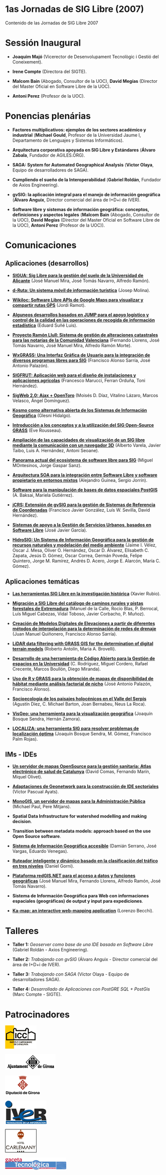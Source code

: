 # 1as Jornadas de SIG Libre (2007)

Contenido de las Jornadas de SIG Libre 2007


Sessión Inaugural
==================

* **Joaquim Majó** (Vicerector de Desenvolupament Tecnològic i Gestió del Coneixement).

* **Irene Compte** (Directora del SIGTE).

* **Malcom Bain** (Abogado, Consultor de la UOC), **David Megías** (Director del Master Oficial en Software Libre de la UOC).

* **Antoni Perez** (Profesor de la UOC).


Ponencias plenárias
====================

* **Factores multiplicativos: ejemplos de los sectores académico y industrial** (**Michael Gould**, Profesor de la Universidad Jaume I, Departamento de Lenguajes y Sistemas Informáticos).

* **Arquitectura corporativa apoyada en SIG Libre y Estándares** (**Álvaro Zabala**, Fundador de AGILES.ORG).

* **SAGA: System for Automated Geographical Analysis** (**Victor Olaya**, Equipo de desarrolladores de SAGA).

* **Cumpliendo el sueño de la Interoperabilidad** (**Gabriel Roldán**, Fundador de Axios Engineering).

* **gvSIG: la aplicación integral para el manejo de información geográfica** (**Álvaro Anguix**, Director comercial del área de I+D+i de IVER).

* **Software libre y sistemas de información geográfica: conceptos, definiciones y aspectos legales** (**Malcom Bain** (Abogado, Consultor de la UOC), **David Megías** (Director del Master Oficial en Software Libre de la UOC), **Antoni Perez** (Profesor de la UOC)).


Comunicaciones
=================

Aplicaciones (desarrollos)
---------------------------

* **[SIGUA: Sig Libre para la gestión del suelo de la Universidad de Alicante](http://dugi.udg.edu/item/http:@@@@hdl.handle.net@@10256@@1194)** (José Manuel Mira, José Tomás Navarro, Alfredo Ramón).

* **[d-Ruta: Un sistema móvil de información turística](https://dugi-doc.udg.edu/handle/10256/1196)** (Josep Molina).

* **[Wikiloc: Software Libre APIs de Google Maps para visualizar y compartir rutas GPS](https://dugi-doc.udg.edu/handle/10256/1197)** (Jordi Ramot).

* **[Alguneos desarrollos basados en JUMP para el apoyo logístico y control de la calidad en las operaciones de recogida de información estadística](https://dugi-doc.udg.edu/handle/10256/1201)** (Eduard Suñé Luis).

* **[Proyecto Ramón Llull: Sistema de gestión de alteraciones catastrales para las notarías de la Comunidad Valenciana](https://dugi-doc.udg.edu/handle/10256/1202)** (Fernando Llorens, José Tomás Navarro, José Manuel Mira, Alfredo Ramón Morte).

* **[WxGRASS: Una Interfaz Gráfica de Usuario para la integración de diversos programas libres para SIG](https://dugi-doc.udg.edu/handle/10256/1206)** (Francisco Alonso Sarría, José Antonio Palazón).

* **[SIGFRUT: Aplicación web para el diseño de instalaciones y aplicaciones agrícolas](https://dugi-doc.udg.edu/handle/10256/1207)** (Francesco Marucci, Ferran Orduña, Toni Hernández).

* **[SigWeb 2.0: Ajax + OpenToro](https://dugi-doc.udg.edu/handle/10256/1208)** (Moisés D. Díaz, Vitalino Lázaro, Marcos Velasco, Ángel Domínguez).

* **[Kosmo como alternativa abierta de los Sistemas de Información Geográfica](https://dugi-doc.udg.edu/handle/10256/1209)** (Glesni Hidalgo).

* **[Introducción a los conceptos y a la utilización del SIG Open-Source GRASS](https://dugi-doc.udg.edu/handle/10256/1214)** (Eve Rousseau).

* **[Ampliación de las capacidades de visualización de un SIG libre mediante la comunicación con un navegador 3D](https://dugi-doc.udg.edu/handle/10256/1215)** (Alberto Varela, Javier Taibo, Luis A. Hernández, Antoni Seoane).

* **[Panorama actual del ecosistema de software libre para SIG](http://diobma.udg.edu//handle/10256.1/516)** (Miguel MOntesinos, Jorge Gaspar Sanz).

* **[Arquitectura SOA para la integración entre Software Libre y software propietario en entornos mixtos](https://dugi-doc.udg.edu/handle/10256/1217)** (Alejandro Guinea, Sergio Jorrín).

* **[Software para la manipulación de bases de datos espaciales PostGIS](https://dugi-doc.udg.edu/handle/10256/1225)** (A. Baksai, Mariela Gutiérrez).

* **[jCRS: Extensión de gvSIG para la gestión de Sistemas de Referencia de Coordenadas](https://dugi-doc.udg.edu/handle/10256/1227)** (Francisco Javier González, Luís W. Sevilla, David Hernández).

* **[Sistemas de apoyo a la Gestión de Servicios Urbanos, basados en Software Libre](https://dugi-doc.udg.edu/handle/10256/1229)** (José Javier García).

* **[HidroSIG: Un Sistema de Información Geográfica para la gestión de recursos naturales y modelación del medio ambiente](https://dugi-doc.udg.edu/handle/10256/1231)** (Jaime I. Vélez, Oscar J. Mesa, Oliver O. Hernández, Oscar D. Álvarez, Elisabeth C. Zapata, Jesús D. Gómez, Oscar Correa, Germán Poveda, Felipe Quintero, Jorge M. Ramírez, Andrés D. Acero, Jorge E. Alarcón, María C. Gómez).


Aplicaciones temáticas
------------------------

* **[Las herramientas SIG Libre en la investigación histórica](https://dugi-doc.udg.edu/handle/10256/1198)** (Xavier Rubio).

* **[Migración a SIG Libre del catálogo de caminos rurales y pistas forestales de Extremadura](https://dugi-doc.udg.edu/handle/10256/1199)** (Manuel de la Calle, Rocío Blas, P. Berrocal, Luís Miguel Cabezas, Vidal Toboso, Javier Corbacho, P. Muñoz).

* **[Creación de Modelos Digitales de Elevaciones a partir de diferentes métodos de interpolación para la determinación de redes de drenaje](https://dugi-doc.udg.edu/handle/10256/1200)** (Juan Manuel Quiñonero, Francisco Alonso Sarría).

* **[LiDAR data filtering with GRASS GIS for the determination of digital terrain models](https://dugi-doc.udg.edu/handle/10256/1203)** (Roberto Antolín, Maria A. Brovelli).

* **[Desarrollo de una herramienta de Código Abierto para la Gestión de espacios en la Universidad](https://dugi-doc.udg.edu/handle/10256/1204)** (C. Rodríguez, Miguel Cordero, Rafael Crecente, Marcos Boullón, Diego Miranda).

* **[Uso de R y GRASS para la obtención de mapas de disponibilidad de hábitat mediante análisis factorial de nicho](https://dugi-doc.udg.edu/handle/10256/1210)** (José Antonio Palazón, Francisco Alonso).

* **[Socioecología de los paisajes holocénicos en el Valle del Serpis](https://dugi-doc.udg.edu/handle/10256/1211)** (Agustín Díez, C. Michael Barton, Joan Bernabeu, Neus La Roca).

* **[VisGeo: una herramienta para la visualización geográfica](https://dugi-doc.udg.edu/handle/10256/1212)** (Joaquín Bosque Sendra, Hernán Zamora).

* **[LOCALIZA: una herramienta SIG para resolver problemas de localización óptima](https://dugi-doc.udg.edu/handle/10256/1213)** (Joaquín Bosque Sendra, M. Gómez, Francisco Palm Rojas).


IMs - IDEs
-----------

* **[Un servidor de mapas OpenSource para la gestión sanitaria: Atlas electrónico de salud de Catalunya](https://dugi-doc.udg.edu/handle/10256/1218)** (David Comas, Fernando Marín, Miquel Olivet).

* **[Adaptaciones de Geonetwork para la construcción de IDE sectoriales](https://dugi-doc.udg.edu/handle/10256/1221)** (Víctor Pascual Ayats).

* **[MonoGIS, un servidor de mapas para la Administración Pública](https://dugi-doc.udg.edu/handle/10256/1222)** (Michael Paul, Pere Mitjans).

* **Spatial Data Infrastructure for watershed modelling and making decision**.

* **Transition between metadata models: approach based on the use Open Source software**.

* **[Sistema de Información Geográfica accesible](https://dugi-doc.udg.edu/handle/10256/1228)** (Damián Serrano, José Vargas, Eduardo Venegas).

* **[Ruteador inteligente y dinámico basado en la clasificación del tráfico en tres niveles](https://dugi-doc.udg.edu/handle/10256/1230)** (Daniel Gorni).

* **[Plataforma redGIS.NET para el acceso a datos y funciones geográficas](https://dugi-doc.udg.edu/handle/10256/1232)** (José Manuel Mira, Fernando Llorens, Alfredo Ramón, José Tomás Navarro).

* **Sistema de Información Geográfica para Web con informaciones espaciales (geográficas) de output y input para expediciones**.

* **[Ka-map: an interactive web-mapping application](https://dugi-doc.udg.edu/handle/10256/1234)** (Lorenzo Becchi).

Talleres
========

* **Taller 1:** *Geoserver como base de una IDE basada en Software Libre* (Gabriel Roldán - Axios Engineering).

* **Taller 2:** *Trabajando con gvSIG* (Álvaro Anguix - Director comercial del área de I+D+i de IVER).

* **Taller 3:** *Trabajando con SAGA* (Víctor Olaya - Equipo de desarrolladores SAGA).

* **Taller 4:** *Desarrollado de Aplicaciones con PostGRE SQL + PostGis* (Marc Compte - SIGTE).

Patrocinadores
==============

![ICGC](img/icclogo.jpg)

![Ajuntament](img/ajuntamentGI.gif)

![Dipu](img/dipu.gif)

![IVER](img/IVERp.gif)

![Carlemany](img/logo_carlemany.jpg)

![Gaceta](img/logo_top_gaceta.gif)
